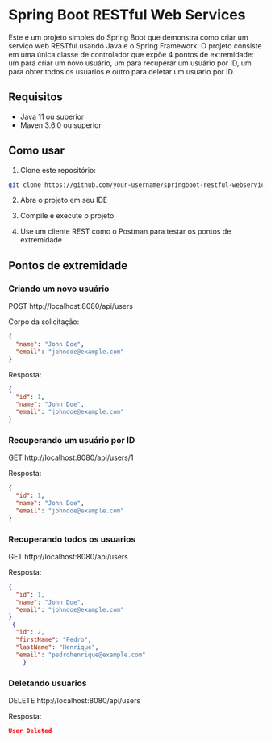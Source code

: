 # Spring Boot RESTful Web Services

Este é um projeto simples do Spring Boot que demonstra como criar um serviço web RESTful usando Java e o Spring Framework. O projeto consiste em uma única classe de controlador que expõe 4 pontos de extremidade: um para criar um novo usuário, um para recuperar um usuário por ID, um para obter todos os usuarios e outro para deletar um usuario por ID.

## Requisitos

- Java 11 ou superior
- Maven 3.6.0 ou superior

## Como usar

1. Clone este repositório:

```bash
git clone https://github.com/your-username/springboot-restful-webservices.git
```

2. Abra o projeto em seu IDE

3. Compile e execute o projeto

4. Use um cliente REST como o Postman para testar os pontos de extremidade

## Pontos de extremidade

### Criando um novo usuário

POST http://localhost:8080/api/users

Corpo da solicitação:

```json
{
  "name": "John Doe",
  "email": "johndoe@example.com"
}
```

Resposta:

```json
{
  "id": 1,
  "name": "John Doe",
  "email": "johndoe@example.com"
}
```

### Recuperando um usuário por ID

GET http://localhost:8080/api/users/1

Resposta:

```json
{
  "id": 1,
  "name": "John Doe",
  "email": "johndoe@example.com"
}
```
### Recuperando todos os usuarios

GET http://localhost:8080/api/users

Resposta:

```json
{
  "id": 1,
  "name": "John Doe",
  "email": "johndoe@example.com"
}
 {
  "id": 2,
  "firstName": "Pedro",
  "lastName": "Henrique",
  "email": "pedrohenrique@example.com"
    }
```
### Deletando usuarios

DELETE http://localhost:8080/api/users

Resposta:

```json
User Deleted


